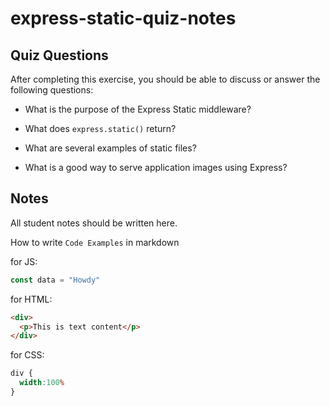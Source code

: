 # express-static-quiz-notes

## Quiz Questions

After completing this exercise, you should be able to discuss or answer the following questions:

- What is the purpose of the Express Static middleware?

- What does `express.static()` return?

- What are several examples of static files?

- What is a good way to serve application images using Express?


## Notes

All student notes should be written here.


How to write `Code Examples` in markdown

for JS:
```javascript
const data = "Howdy"
```

for HTML:
```html
<div>
  <p>This is text content</p>
</div>
```

for CSS:
```css
div {
  width:100%
}
```
